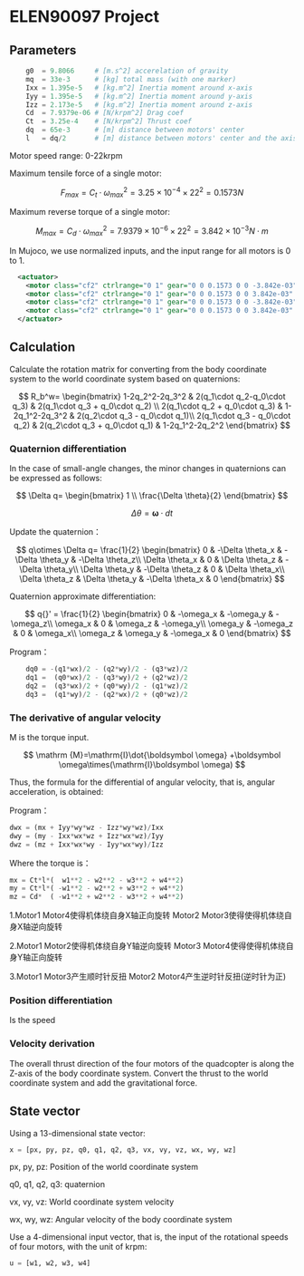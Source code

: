 # ELEN90097 Project

## Parameters

```python
    g0  = 9.8066     # [m.s^2] accerelation of gravity
    mq  = 33e-3      # [kg] total mass (with one marker)
    Ixx = 1.395e-5   # [kg.m^2] Inertia moment around x-axis
    Iyy = 1.395e-5   # [kg.m^2] Inertia moment around y-axis
    Izz = 2.173e-5   # [kg.m^2] Inertia moment around z-axis
    Cd  = 7.9379e-06 # [N/krpm^2] Drag coef
    Ct  = 3.25e-4    # [N/krpm^2] Thrust coef
    dq  = 65e-3      # [m] distance between motors' center
    l   = dq/2       # [m] distance between motors' center and the axis of rotation

```

Motor speed range: 0-22krpm

Maximum tensile force of a single motor:

$$
F_{max}=C_t\cdot\omega_{max}^2=3.25\times10^{-4}\times22^2=0.1573N
$$

Maximum reverse torque of a single motor:

$$
M_{max}=C_d\cdot\omega_{max}^2=7.9379\times10^{-6}\times22^2=3.842\times10^{-3} N\cdot m
$$

In Mujoco, we use normalized inputs, and the input range for all motors is 0 to 1.

```xml
  <actuator>
    <motor class="cf2" ctrlrange="0 1" gear="0 0 0.1573 0 0 -3.842e-03" site="motor1_site" name="motor1"/>
    <motor class="cf2" ctrlrange="0 1" gear="0 0 0.1573 0 0 3.842e-03" site="motor2_site" name="motor2"/>
    <motor class="cf2" ctrlrange="0 1" gear="0 0 0.1573 0 0 -3.842e-03" site="motor3_site" name="motor3"/>
    <motor class="cf2" ctrlrange="0 1" gear="0 0 0.1573 0 0 3.842e-03" site="motor4_site" name="motor4"/>
  </actuator>
```

## Calculation

Calculate the rotation matrix for converting from the body coordinate system to the world coordinate system based on quaternions:

$$
R_b^w=
\begin{bmatrix}
1-2q_2^2-2q_3^2  & 2(q_1\cdot q_2-q_0\cdot q_3) & 2(q_1\cdot q_3 + q_0\cdot q_2) \\ 
2(q_1\cdot q_2 + q_0\cdot q_3)  & 1-2q_1^2-2q_3^2 & 2(q_2\cdot q_3 - q_0\cdot q_1)\\
2(q_1\cdot q_3 - q_0\cdot q_2)  & 2(q_2\cdot q_3 + q_0\cdot q_1) & 1-2q_1^2-2q_2^2
\end{bmatrix}
$$

### Quaternion differentiation

In the case of small-angle changes, the minor changes in quaternions can be expressed as follows:

$$
\Delta q=
\begin{bmatrix}
1 \\ \frac{\Delta \theta}{2} 
\end{bmatrix}
$$

$$
\Delta \theta = \boldsymbol \omega\cdot dt
$$

Update the quaternion：

$$
q\otimes \Delta q= \frac{1}{2}
\begin{bmatrix}
0  & -\Delta \theta_x & -\Delta \theta_y & -\Delta \theta_z\\
\Delta \theta_x  & 0 & \Delta \theta_z & -\Delta \theta_y\\ 
\Delta \theta_y  & -\Delta \theta_z & 0 & \Delta \theta_x\\
\Delta \theta_z  & \Delta \theta_y & -\Delta \theta_x & 0
\end{bmatrix}
$$

Quaternion approximate differentiation:

$$
q{}' = \frac{1}{2} 
\begin{bmatrix}
 0 & -\omega_x & -\omega_y & -\omega_z\\
\omega_x  & 0 & \omega_z & -\omega_y\\
\omega_y  & -\omega_z & 0 & \omega_x\\
\omega_z  & \omega_y & -\omega_x & 0
\end{bmatrix}
$$

Program：

```python
    dq0 = -(q1*wx)/2 - (q2*wy)/2 - (q3*wz)/2
    dq1 =  (q0*wx)/2 - (q3*wy)/2 + (q2*wz)/2
    dq2 =  (q3*wx)/2 + (q0*wy)/2 - (q1*wz)/2
    dq3 =  (q1*wy)/2 - (q2*wx)/2 + (q0*wz)/2
```

### The derivative of angular velocity

M is the torque input.

$$
\mathrm {M}=\mathrm{I}\dot{\boldsymbol \omega} +\boldsymbol \omega\times(\mathrm{I}\boldsymbol \omega)
$$

Thus, the formula for the differential of angular velocity, that is, angular acceleration, is obtained:

Program：

```python
dwx = (mx + Iyy*wy*wz - Izz*wy*wz)/Ixx
dwy = (my - Ixx*wx*wz + Izz*wx*wz)/Iyy
dwz = (mz + Ixx*wx*wy - Iyy*wx*wy)/Izz
```

Where the torque is：

```python
mx = Ct*l*(  w1**2 - w2**2 - w3**2 + w4**2)
my = Ct*l*( -w1**2 - w2**2 + w3**2 + w4**2)
mz = Cd*  ( -w1**2 + w2**2 - w3**2 + w4**2)
```

1.Motor1 Motor4使得机体绕自身X轴正向旋转 Motor2 Motor3使得使得机体绕自身X轴逆向旋转

2.Motor1 Motor2使得机体绕自身Y轴逆向旋转 Motor3 Motor4使得使得机体绕自身Y轴正向旋转

3.Motor1 Motor3产生顺时针反扭 Motor2 Motor4产生逆时针反扭(逆时针为正)

### Position differentiation

Is the speed

### Velocity derivation

The overall thrust direction of the four motors of the quadcopter is along the Z-axis of the body coordinate system. Convert the thrust to the world coordinate system and add the gravitational force.

## State vector

Using a 13-dimensional state vector:

```python
x = [px, py, pz, q0, q1, q2, q3, vx, vy, vz, wx, wy, wz]
```

px, py, pz: Position of the world coordinate system

q0, q1, q2, q3: quaternion

vx, vy, vz: World coordinate system velocity

wx, wy, wz: Angular velocity of the body coordinate system

Use a 4-dimensional input vector, that is, the input of the rotational speeds of four motors, with the unit of krpm:

```python
u = [w1, w2, w3, w4]
```
